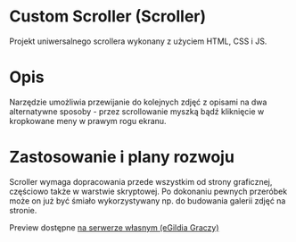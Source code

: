 # Custom Scroller (Scroller)

Projekt uniwersalnego scrollera wykonany z użyciem HTML, CSS i JS.

# Opis

Narzędzie umożliwia przewijanie do kolejnych zdjęć z opisami na dwa alternatywne sposoby - przez scrollowanie myszką bądź kliknięcie w kropkowane meny w prawym rogu ekranu.

# Zastosowanie i plany rozwoju

Scroller wymaga dopracowania przede wszystkim od strony graficznej, częściowo także w warstwie skryptowej. Po dokonaniu pewnych przeróbek może on już być śmiało wykorzystywany np. do budowania galerii zdjęć na stronie.

Preview dostępne [na serwerze własnym (eGildia Graczy)](https://egildia.pl/projects/custom-scroller/)

